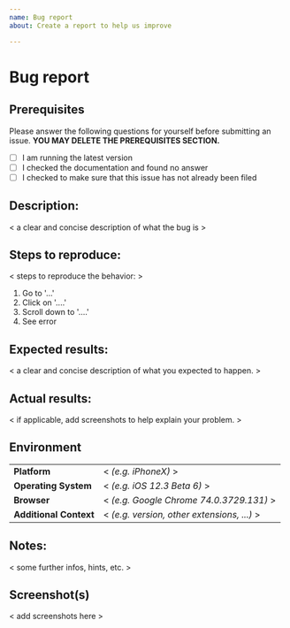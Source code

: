 ```yaml
---
name: Bug report
about: Create a report to help us improve

---
```


# Bug report

## Prerequisites
Please answer the following questions for yourself before submitting an issue. **YOU MAY DELETE THE PREREQUISITES SECTION.**

- [ ] I am running the latest version
- [ ] I checked the documentation and found no answer
- [ ] I checked to make sure that this issue has not already been filed

## Description:
< a clear and concise description of what the bug is >

## Steps to reproduce:
< steps to reproduce the behavior: >
1. Go to '...'
2. Click on '....'
3. Scroll down to '....'
4. See error

## Expected results:
< a clear and concise description of what you expected to happen. >

## Actual results:
< if applicable, add screenshots to help explain your problem. >

## Environment

 | | |
 ---- | ----
**Platform** | < _(e.g. iPhoneX)_ >
**Operating System** | < _(e.g. iOS 12.3 Beta 6)_ >
**Browser** | < _(e.g. Google Chrome 74.0.3729.131)_ >
**Additional Context** | < _(e.g. version, other extensions, ...)_ >

## Notes:
< some further infos, hints, etc. >

## Screenshot(s)

< add screenshots here >
